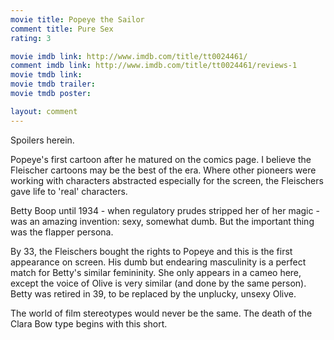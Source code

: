 ```yaml
---
movie title: Popeye the Sailor
comment title: Pure Sex
rating: 3

movie imdb link: http://www.imdb.com/title/tt0024461/
comment imdb link: http://www.imdb.com/title/tt0024461/reviews-1
movie tmdb link: 
movie tmdb trailer: 
movie tmdb poster: 

layout: comment
---
```


Spoilers herein.

Popeye's first cartoon after he matured on the comics page. I believe the Fleischer cartoons  may be the best of the era. Where other pioneers were working with characters abstracted  especially for the screen, the Fleischers gave life to 'real' characters.

Betty Boop until 1934 - when regulatory prudes stripped her of her magic - was an  amazing invention: sexy, somewhat dumb. But the important thing was the flapper persona.

By 33, the Fleischers bought the rights to Popeye and this is the first appearance on screen.  His dumb but endearing masculinity is a perfect match for Betty's similar femininity. She only  appears in a cameo here, except the voice of Olive is very similar (and done by the same  person). Betty was retired in 39, to be replaced by the unplucky, unsexy Olive.

The world of film stereotypes would never be the same. The death of the Clara Bow type  begins with this short.